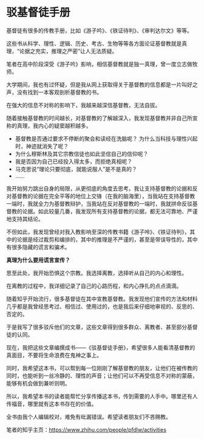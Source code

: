 # 驳基督徒手册


基督徒有很多的传教手册，比如《游子吟》、《铁证待判》、《审判达尔文》等等。

这些书从科学、理性、逻辑、历史、考古、生物等等各方面论证基督教就是真理，“论据之充实，推理之严密”让人无法质疑。

笔者在高中阶段深受《游子吟》影响，相信基督教就是独一真理，曾一度立志做牧师。

大学期间，我也有过怀疑，但是我从网上获取得关于基督教的信息都是一片叫好之声，没有找到一本客观剖析基督教的书。

在强大的信息不对称的影响下，我越来越深信基督教，无法自拔。

随着接触基督教的时间越长，对基督教的了解越深入，我发现基督教并非自己所宣称的真理，我内心的疑窦越积越多。

* 基督教是否通过要求不停断的聚会和读经在洗脑呢？
为什么当科技与理性兴起时，神迹就消失了呢？
* 为什么穆斯林及其它宗教信徒也如此坚信自己的信仰呢？
* 我是否因为自己已经投入得太多，而拒绝真相呢？
* 马克思说“理论只要彻底，就能说服人”是不是真的？
* ……

我开始努力跳出自身的局限，从更彻底的角度去思考。我让支持基督教的论据和反对基督教的论据在完全平等的地位上交锋（在我的脑海里），当我站在支持基督教一端时，我就全力为基督教辩护，当我站在反对基督教的一端时，我就拼命反驳基督教的论据。如此较量几番，我发现所有支持基督教的论据，都无法可靠地、严谨地支持其结论。

不但如此，我发现曾经对我入教影响至深的传教书籍《游子呤》、《铁证待判》，其中的论据是经过裁剪和编排的，其中的推理是不严谨的，甚至是带误导性的，其中有很多隐藏的谎言和骗术。

**真理为什么要用谎言宣传？**

思至此处，我开始恐惧这个宗教。我选择离教，选择听从自己的内心和理性。

在离教的过程中，我详细记录了自己的心路历程，和内心挣扎的点点滴滴。

随着知乎开始流行，很多基督徒在其中宣教基督教。我发现他们宣传的方法和材料几乎都是我曾经思考过、相信过、使用过的，也是我后来仔细地审视的、反思的、否定的。

于是我写了很多驳斥他们的文章，这些文章得到很多群众、离教者、甚至部分基督徒的认同。

现在，我把这些文章编撰成书——《驳基督徒手册》，希望很多人能看清基督教的真面目，不要将生命浪费在鬼神之事上。

同时，我希望这本书，可以帮到每一位刚刚了解基督教的朋友，让他们在被传教的同时，也能听到一丝冷静的、理性的声音；让他们可以不再受信息不对称的蒙蔽，能够有机会做到兼听则明。

所以，我希望本书的读者能帮忙分享传播这本书，传到需要的人手中。哪里还有人传福音，哪里就有这本书存在的价值。

全书由我个人编辑校对，难免有纰漏错误。希望读者朋友们不吝赐教。

笔者的知乎主页：https://www.zhihu.com/people/pfdlw/activities

